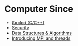 # Computer Since

- [Socket (C/C++)](https://github.com/goodluck3301/computer-since/tree/main/Socket)
- [Security](https://github.com/goodluck3301/computer-since/tree/main/Security)
- [Data Structures & Algorithms](https://github.com/goodluck3301/data-structures-and-algorithms)
- [Introducing MPI and threads](https://github.com/goodluck3301/computer-since/tree/main/MPI)
